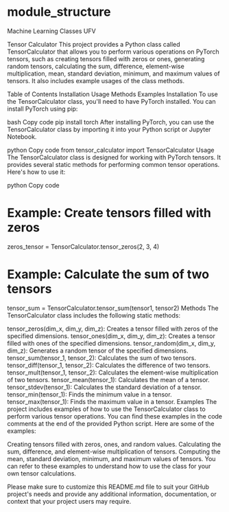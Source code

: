 # module_structure
Machine Learning Classes UFV

Tensor Calculator
This project provides a Python class called TensorCalculator that allows you to perform various operations on PyTorch tensors, such as creating tensors filled with zeros or ones, generating random tensors, calculating the sum, difference, element-wise multiplication, mean, standard deviation, minimum, and maximum values of tensors. It also includes example usages of the class methods.

Table of Contents
Installation
Usage
Methods
Examples
Installation
To use the TensorCalculator class, you'll need to have PyTorch installed. You can install PyTorch using pip:

bash
Copy code
pip install torch
After installing PyTorch, you can use the TensorCalculator class by importing it into your Python script or Jupyter Notebook.

python
Copy code
from tensor_calculator import TensorCalculator
Usage
The TensorCalculator class is designed for working with PyTorch tensors. It provides several static methods for performing common tensor operations. Here's how to use it:

python
Copy code
# Example: Create tensors filled with zeros
zeros_tensor = TensorCalculator.tensor_zeros(2, 3, 4)

# Example: Calculate the sum of two tensors
tensor_sum = TensorCalculator.tensor_sum(tensor1, tensor2)
Methods
The TensorCalculator class includes the following static methods:

tensor_zeros(dim_x, dim_y, dim_z): Creates a tensor filled with zeros of the specified dimensions.
tensor_ones(dim_x, dim_y, dim_z): Creates a tensor filled with ones of the specified dimensions.
tensor_random(dim_x, dim_y, dim_z): Generates a random tensor of the specified dimensions.
tensor_sum(tensor_1, tensor_2): Calculates the sum of two tensors.
tensor_diff(tensor_1, tensor_2): Calculates the difference of two tensors.
tensor_mult(tensor_1, tensor_2): Calculates the element-wise multiplication of two tensors.
tensor_mean(tensor_1): Calculates the mean of a tensor.
tensor_stdev(tensor_1): Calculates the standard deviation of a tensor.
tensor_min(tensor_1): Finds the minimum value in a tensor.
tensor_max(tensor_1): Finds the maximum value in a tensor.
Examples
The project includes examples of how to use the TensorCalculator class to perform various tensor operations. You can find these examples in the code comments at the end of the provided Python script. Here are some of the examples:

Creating tensors filled with zeros, ones, and random values.
Calculating the sum, difference, and element-wise multiplication of tensors.
Computing the mean, standard deviation, minimum, and maximum values of tensors.
You can refer to these examples to understand how to use the class for your own tensor calculations.

Please make sure to customize this README.md file to suit your GitHub project's needs and provide any additional information, documentation, or context that your project users may require.
